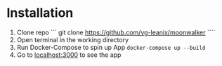 # Installation

1. Clone repo ``` git clone https://github.com/vg-leanix/moonwalker ````
2. Open terminal in the working directory 
3. Run Docker-Compose to spin up App ```docker-compose up --build```
4. Go to [localhost:3000](localhost:3000) to see the app
